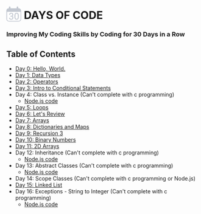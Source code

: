 # <img src="./30.png" alt="Calendar Image" style="margin-bottom: -7px;" height="40"> DAYS OF CODE

### Improving My Coding Skills by Coding for 30 Days in a Row

## Table of Contents

- [Day 0: Hello, World.](./Day%200)
- [Day 1: Data Types](./Day%201/)
- [Day 2: Operators](./Day%202/)
- [Day 3: Intro to Conditional Statements](./Day%203/)
- Day 4: Class vs. Instance (Can't complete with c programming)
   - [Node.js code](./Day%204/day_4.js)
- [Day 5: Loops](./Day%205/)
- [Day 6: Let's Review](./Day%206/)
- [Day 7: Arrays](./Day%207/)
- [Day 8: Dictionaries and Maps](./Day%208/)
- [Day 9: Recursion 3](./Day%209/)
- [Day 10: Binary Numbers](./Day%2010/)
- [Day 11: 2D Arrays](./Day%2011/)
- Day 12: Inheritance (Can't complete with c programming)
    - [Node.js code](./Day%2012/day_12.js)
- Day 13: Abstract Classes (Can't complete with c programming)
    - [Node.js code](./Day%2013/day_13.js)
- Day 14: Scope Classes (Can't complete with c programming or Node.js)
- [Day 15: Linked List](./Day%2015/)
- Day 16: Exceptions - String to Integer (Can't complete with c programming)
    - [Node.js code](./Day%2016/day_16.js)